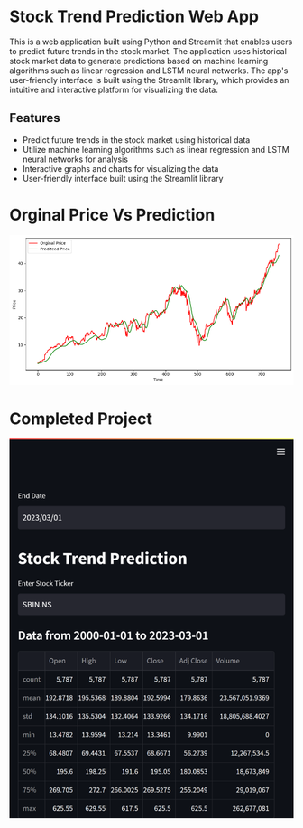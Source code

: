 # Stock Trend Prediction Web App

This is a web application built using Python and Streamlit that enables users to predict future trends in the stock market. The application uses historical stock market data to generate predictions based on machine learning algorithms such as linear regression and LSTM neural networks. The app's user-friendly interface is built using the Streamlit library, which provides an intuitive and interactive platform for visualizing the data.

## Features

- Predict future trends in the stock market using historical data
- Utilize machine learning algorithms such as linear regression and LSTM neural networks for analysis
- Interactive graphs and charts for visualizing the data
- User-friendly interface built using the Streamlit library

# Orginal Price Vs Prediction

<img src="https://github.com/Underemployed/Python-Stock-Trend-Prediction/blob/main/test.png">

# Completed Project

![alt text](https://github.com/Underemployed/Python-Stock-Trend-Prediction/blob/main/screenshot.png?raw=true)




